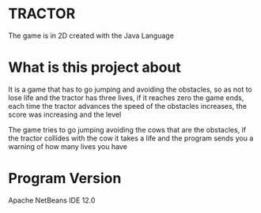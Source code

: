 # TRACTOR

The game is in 2D created with the Java Language

# What is this project about

It is a game that has to go jumping and avoiding the obstacles,
so as not to lose life and the tractor has three lives,
if it reaches zero the game ends, each time the tractor 
advances the speed of the obstacles increases, 
the score was increasing and the level

The game tries to go jumping avoiding the cows that are the obstacles, 
if the tractor collides with the cow it takes a life and
the program sends you a warning of how many lives you have

# Program Version
Apache NetBeans IDE 12.0


